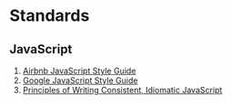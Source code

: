# Standards

## JavaScript
1. [Airbnb JavaScript Style Guide](https://github.com/airbnb/javascript)
2. [Google JavaScript Style Guide](https://google.github.io/styleguide/jsguide.html)
3. [Principles of Writing Consistent, Idiomatic JavaScript](https://github.com/rwaldron/idiomatic.js)
